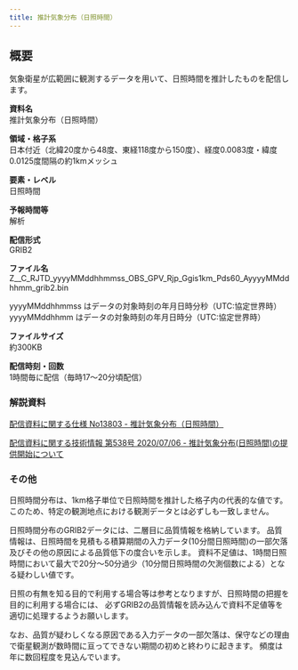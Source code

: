```yaml
---
title: 推計気象分布（日照時間）
---
```


## 概要
気象衛星が広範囲に観測するデータを用いて、日照時間を推計したものを配信します。

**資料名** <br/>
推計気象分布（日照時間）

**領域・格子系** <br/>
日本付近（北緯20度から48度、東経118度から150度）、経度0.0083度・緯度0.0125度間隔の約1kmメッシュ

**要素・レベル** <br/>
日照時間

**予報時間等** <br/>
解析

**配信形式** <br/>
GRIB2

**ファイル名** <br/>
Z__C_RJTD_yyyyMMddhhmmss_OBS_GPV_Rjp_Ggis1km_Pds60_AyyyyMMddhhmm_grib2.bin

yyyyMMddhhmmss はデータの対象時刻の年月日時分秒（UTC:協定世界時） <br/>
yyyyMMddhhmm はデータの対象時刻の年月日時分（UTC:協定世界時）

**ファイルサイズ** <br/>
約300KB

**配信時刻・回数** <br/>
1時間毎に配信（毎時17～20分頃配信）

### 解説資料
[配信資料に関する仕様 No13803 - 推計気象分布（日照時間）](https://www.data.jma.go.jp/suishin/shiyou/pdf/no13803)


[配信資料に関する技術情報 第538号 2020/07/06 - 推計気象分布(日照時間)の提供開始について](https://dmdata.jp/docs/jma/technical/538.pdf)

### その他
日照時間分布は、1km格子単位で日照時間を推計した格子内の代表的な値です。このため、特定の観測地点における観測データとは必ずしも一致しません。


日照時間分布のGRIB2データには、二層目に品質情報を格納しています。
品質情報は、日照時間を見積もる積算期間の入力データ(10分間日照時間)の一部欠落及びその他の原因による品質低下の度合いを示しま。
資料不足値は、1時間日照時間において最大で20分～50分過少（10分間日照時間の欠測個数による）となる疑わしい値です。

日照の有無を知る目的で利用する場合等は参考となりますが、日照時間の把握を目的に利用する場合には、
必ずGRIB2の品質情報を読み込んで資料不足値等を適切に処理するようお願いします。

なお、品質が疑わしくなる原因である入力データの一部欠落は、保守などの理由で衛星観測が数時間に亘ってできない期間の初めと終わりに起きます。
頻度は年に数回程度を見込んでいます。
